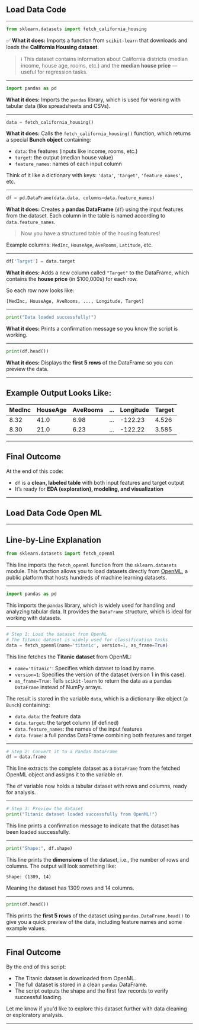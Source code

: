 Load Data Code 
---

---
```python
from sklearn.datasets import fetch_california_housing
```

✅ **What it does:**
Imports a function from `scikit-learn` that downloads and loads the **California Housing dataset**.

> ℹ️ This dataset contains information about California districts (median income, house age, rooms, etc.) and the **median house price** — useful for regression tasks.

---

```python
import pandas as pd
```

 **What it does:**
Imports the `pandas` library, which is used for working with tabular data (like spreadsheets and CSVs).

---

```python
data = fetch_california_housing()
```

 **What it does:**
Calls the `fetch_california_housing()` function, which returns a special **Bunch object** containing:

* `data`: the features (inputs like income, rooms, etc.)
* `target`: the output (median house value)
* `feature_names`: names of each input column

Think of it like a dictionary with keys: `'data'`, `'target'`, `'feature_names'`, etc.

---

```python
df = pd.DataFrame(data.data, columns=data.feature_names)
```

 **What it does:**
Creates a **pandas DataFrame** (`df`) using the input features from the dataset. Each column in the table is named according to `data.feature_names`.

> Now you have a structured table of the housing features!

Example columns: `MedInc`, `HouseAge`, `AveRooms`, `Latitude`, etc.

---

```python
df['Target'] = data.target
```

 **What it does:**
Adds a new column called `"Target"` to the DataFrame, which contains the **house price** (in \$100,000s) for each row.

So each row now looks like:

```
[MedInc, HouseAge, AveRooms, ..., Longitude, Target]
```

---

```python
print("Data loaded successfully!")
```

 **What it does:**
Prints a confirmation message so you know the script is working.

---

```python
print(df.head())
```

**What it does:**
Displays the **first 5 rows** of the DataFrame so you can preview the data.

---

## Example Output Looks Like:

| MedInc | HouseAge | AveRooms | ... | Longitude | Target |
| ------ | -------- | -------- | --- | --------- | ------ |
| 8.32   | 41.0     | 6.98     | ... | -122.23   | 4.526  |
| 8.30   | 21.0     | 6.23     | ... | -122.22   | 3.585  |

---

## Final Outcome

At the end of this code:

* `df` is a **clean, labeled table** with both input features and target output
* It’s ready for **EDA (exploration), modeling, and visualization**

---

Load Data Code Open ML
---

---

## Line-by-Line Explanation

```python
from sklearn.datasets import fetch_openml
```

This line imports the `fetch_openml` function from the `sklearn.datasets` module.
This function allows you to load datasets directly from [OpenML](https://www.openml.org), a public platform that hosts hundreds of machine learning datasets.

---

```python
import pandas as pd
```

This imports the `pandas` library, which is widely used for handling and analyzing tabular data. It provides the `DataFrame` structure, which is ideal for working with datasets.

---

```python
# Step 1: Load the dataset from OpenML
# The Titanic dataset is widely used for classification tasks
data = fetch_openml(name='titanic', version=1, as_frame=True)
```

This line fetches the **Titanic dataset** from OpenML:

* `name='titanic'`: Specifies which dataset to load by name.
* `version=1`: Specifies the version of the dataset (version 1 in this case).
* `as_frame=True`: Tells `scikit-learn` to return the data as a pandas `DataFrame` instead of NumPy arrays.

The result is stored in the variable `data`, which is a dictionary-like object (a `Bunch`) containing:

* `data.data`: the feature data
* `data.target`: the target column (if defined)
* `data.feature_names`: the names of the input features
* `data.frame`: a full pandas DataFrame combining both features and target

---

```python
# Step 2: Convert it to a Pandas DataFrame
df = data.frame
```

This line extracts the complete dataset as a `DataFrame` from the fetched OpenML object and assigns it to the variable `df`.

The `df` variable now holds a tabular dataset with rows and columns, ready for analysis.

---

```python
# Step 3: Preview the dataset
print("Titanic dataset loaded successfully from OpenML!")
```

This line prints a confirmation message to indicate that the dataset has been loaded successfully.

---

```python
print("Shape:", df.shape)
```

This line prints the **dimensions** of the dataset, i.e., the number of rows and columns.
The output will look something like:

```
Shape: (1309, 14)
```

Meaning the dataset has 1309 rows and 14 columns.

---

```python
print(df.head())
```

This prints the **first 5 rows** of the dataset using `pandas.DataFrame.head()` to give you a quick preview of the data, including feature names and some example values.

---

## Final Outcome

By the end of this script:

* The Titanic dataset is downloaded from OpenML.
* The full dataset is stored in a clean `pandas` DataFrame.
* The script outputs the shape and the first few records to verify successful loading.

Let me know if you'd like to explore this dataset further with data cleaning or exploratory analysis.

---
